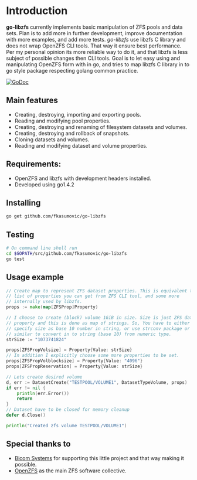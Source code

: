 # Introduction

**go-libzfs** currently implements basic manipulation of ZFS pools and data sets. Plan is to add more in further development, improve documentation with more examples, and add more tests. _go-libzfs_ use libzfs C library and does not wrap OpenZFS CLI tools. That way it ensure best performance. Per my personal opinion its more reliable way to do it, and that libzfs is less subject of possible changes then CLI tools.  Goal is to let easy using and manipulating OpenZFS form with in go, and tries to map libzfs C library in to go style package respecting golang common practice.

[![GoDoc](https://godoc.org/github.com/fkasumovic/go-libzfs?status.svg)](https://godoc.org/github.com/fkasumovic/go-libzfs)

## Main features

- Creating, destroying, importing and exporting pools.
- Reading and modifying pool properties.
- Creating, destroying and renaming of filesystem datasets and volumes.
- Creating, destroying and rollback of snapshots.
- Cloning datasets and volumes.
- Reading and modifying dataset and volume properties.

## Requirements:

- OpenZFS and libzfs with development headers installed.
- Developed using go1.4.2

## Installing

```sh
go get github.com/fkasumovic/go-libzfs
```

## Testing

```sh
# On command line shell run
cd $GOPATH/src/github.com/fkasumovic/go-libzfs
go test
```

## Usage example

```go
// Create map to represent ZFS dataset properties. This is equivalent to
// list of properties you can get from ZFS CLI tool, and some more
// internally used by libzfs.
props := make(map[ZFSProp]Property)

// I choose to create (block) volume 1GiB in size. Size is just ZFS dataset
// property and this is done as map of strings. So, You have to either
// specify size as base 10 number in string, or use strconv package or
// similar to convert in to string (base 10) from numeric type.
strSize := "1073741824"

props[ZFSPropVolsize] = Property{Value: strSize}
// In addition I explicitly choose some more properties to be set.
props[ZFSPropVolblocksize] = Property{Value: "4096"}
props[ZFSPropReservation] = Property{Value: strSize}

// Lets create desired volume
d, err := DatasetCreate("TESTPOOL/VOLUME1", DatasetTypeVolume, props)
if err != nil {
	println(err.Error())
	return
}
// Dataset have to be closed for memory cleanup
defer d.Close()

println("Created zfs volume TESTPOOL/VOLUME1")
```

## Special thanks to

- [Bicom Systems](http://www.bicomsystems.com) for supporting this little project and that way making it possible.
- [OpenZFS](http://open-zfs.org) as the main ZFS software collective.